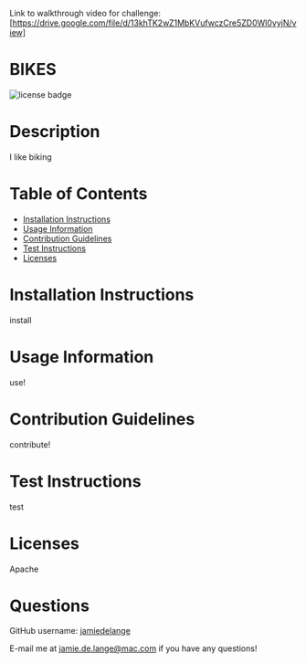 Link to walkthrough video for challenge: [https://drive.google.com/file/d/13khTK2wZ1MbKVufwczCre5ZD0Wl0vyjN/view]

# BIKES

  ![license badge](https://img.shields.io/badge/license-Apache-blue)

  # Description

  I like biking

  # Table of Contents
  * [Installation Instructions](#installation-instructions)
  * [Usage Information](#usage-information)
  * [Contribution Guidelines](#contribution-guidelines)
  * [Test Instructions](#test-instructions)
  * [Licenses](#licenses)

  # Installation Instructions
  install

  # Usage Information
  use!

  # Contribution Guidelines
  contribute!

  # Test Instructions
  test

  # Licenses
  Apache

  # Questions
  GitHub username: [jamiedelange](https://github.com/jamiedelange)

  E-mail me at jamie.de.lange@mac.com if you have any questions!
  
